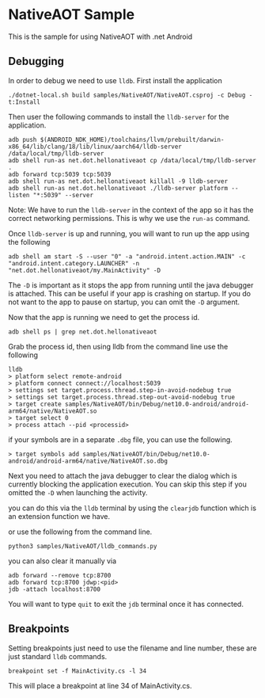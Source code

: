 # NativeAOT Sample

This is the sample for using NativeAOT with .net Android

## Debugging

In order to debug we need to use `lldb`. First install the application

```dotnetcli
./dotnet-local.sh build samples/NativeAOT/NativeAOT.csproj -c Debug -t:Install
```

Then user the following commands to install the `lldb-server` for the application.

```dotnetcli
adb push $(ANDROID_NDK_HOME)/toolchains/llvm/prebuilt/darwin-x86_64/lib/clang/18/lib/linux/aarch64/lldb-server /data/local/tmp/lldb-server
adb shell run-as net.dot.hellonativeaot cp /data/local/tmp/lldb-server .
adb forward tcp:5039 tcp:5039
adb shell run-as net.dot.hellonativeaot killall -9 lldb-server
adb shell run-as net.dot.hellonativeaot ./lldb-server platform --listen "*:5039" --server
```

Note: We have to run the `lldb-server` in the context of the app so it has the correct networking permissions. This is why we use the `run-as` command.

Once `lldb-server` is up and running, you will want to run up the app using the following

```dotnetcli
adb shell am start -S --user "0" -a "android.intent.action.MAIN" -c "android.intent.category.LAUNCHER" -n "net.dot.hellonativeaot/my.MainActivity" -D
```

The `-D` is important as it stops the app from running until the java debugger is attached. This can be useful if your app is crashing on startup.
If you do not want to the app to pause on startup, you can omit the `-D` argument.

Now that the app is running we need to get the process id.

```dotnetcli
adb shell ps | grep net.dot.hellonativeaot
```

Grab the process id, then using lldb from the command line use the following

```dotnetcli
lldb
> platform select remote-android
> platform connect connect://localhost:5039 
> settings set target.process.thread.step-in-avoid-nodebug true
> settings set target.process.thread.step-out-avoid-nodebug true
> target create samples/NativeAOT/bin/Debug/net10.0-android/android-arm64/native/NativeAOT.so
> target select 0
> process attach --pid <processid>
```

if your symbols are in a separate `.dbg` file, you can use the following.

```dotnetcli
> target symbols add samples/NativeAOT/bin/Debug/net10.0-android/android-arm64/native/NativeAOT.so.dbg
```

Next you need to attach the java debugger to clear the dialog which is currently blocking the application execution. You can skip this step if you omitted the `-D` when
launching the activity.

you can do this via the `lldb` terminal by using the `clearjdb` function which is an
extension function we have. 

or use the following from the command line.

`python3 samples/NativeAOT/lldb_commands.py`

you can also clear it manually via

```dotnetcli
adb forward --remove tcp:8700
adb forward tcp:8700 jdwp:<pid>
jdb -attach localhost:8700 
```

You will want to type `quit` to exit the `jdb` terminal once it has connected.

## Breakpoints

Setting breakpoints just need to use the filename and line number, these are just standard `lldb` commands.

```dotnetcli
breakpoint set -f MainActivity.cs -l 34
```

This will place a breakpoint at line 34 of MainActivity.cs.
